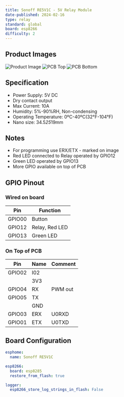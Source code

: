 ```yaml
---
title: Sonoff RE5V1C - 5V Relay Module
date-published: 2024-02-16
type: relay
standard: global
board: esp8266
difficulty: 2
---
```


## Product Images

![Product Image](/sonoff_RE5V1C.webp "Product Image")
![PCB Top](/sonoff_RE5V1C_top.jpg "PCB Top")
![PCB Bottom](/sonoff_RE5V1C_bottom.jpg "PCB Bottom")

## Specification

- Power Supply: 5V DC
- Dry contact output
- Max Current: 10A
- Humidity: 5%-90%RH, Non-condensing
- Operating Temperature: 0ºC-40ºC(32°F-104°F)
- Nano size: 34.5*25*19mm

## Notes

- For programming use ERX/ETX - marked on image
- Red LED connected to Relay operated by GPIO12
- Green LED operated by GPIO13
- More GPIO available on top of PCB

## GPIO Pinout

### Wired on board

| Pin    | Function         |
| ------ | ---------------- |
| GPIO00 | Button           |
| GPIO12 | Relay, Red LED   |
| GPIO13 | Green LED        |

### On Top of PCB

| Pin    | Name   | Comment |
| ------ | ------ | ------- |
| GPIO02 | I02    |         |
|        | 3V3    |         |
| GPIO04 | RX     | PWM out |
| GPIO05 | TX     |         |
|        | GND    |         |
| GPIO03 | ERX    | U0RXD   |
| GPIO01 | ETX    | U0TXD   |


## Board Configuration

```yaml
esphome:
  name: Sonoff RE5V1C

esp8266:
  board: esp8285
  restore_from_flash: true

logger:
  esp8266_store_log_strings_in_flash: False

```
